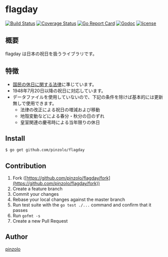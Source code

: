 # flagday

[![Build Status](https://travis-ci.org/pinzolo/flagday.png)](http://travis-ci.org/pinzolo/flagday)
[![Coverage Status](https://coveralls.io/repos/github/pinzolo/flagday/badge.svg?branch=master)](https://coveralls.io/github/pinzolo/flagday?branch=master)
[![Go Report Card](https://goreportcard.com/badge/github.com/pinzolo/flagday)](https://goreportcard.com/report/github.com/pinzolo/flagday)
[![Godoc](http://img.shields.io/badge/godoc-reference-blue.svg)](https://godoc.org/github.com/pinzolo/flagday)
[![license](http://img.shields.io/badge/license-MIT-blue.svg)](https://raw.githubusercontent.com/pinzolo/flagday/master/LICENSE)

## 概要

flagday は日本の祝日を扱うライブラリです。

## 特徴

* [国民の休日に関する法律](http://elaws.e-gov.go.jp/search/elawsSearch/elaws_search/lsg0500/detail?lawId=323AC1000000178&openerCode=1)に準じています。
* 1948年7月20日以降の祝日に対応しています。
* データファイルを使用していないので、下記の条件を除けば基本的には更新無しで使用できます。
    * 法律の改正による祝日の増減および移動
    * 地殻変動などによる春分・秋分の日のずれ
    * 皇室関連の慶弔時による当年限りの休日

## Install

```bash
$ go get github.com/pinzolo/flagday
```

## Contribution

1. Fork ([https://github.com/pinzolo/flagday/fork](https://github.com/pinzolo/flagday/fork))
1. Create a feature branch
1. Commit your changes
1. Rebase your local changes against the master branch
1. Run test suite with the `go test ./...` command and confirm that it passes
1. Run `gofmt -s`
1. Create a new Pull Request

## Author

[pinzolo](https://github.com/pinzolo)
